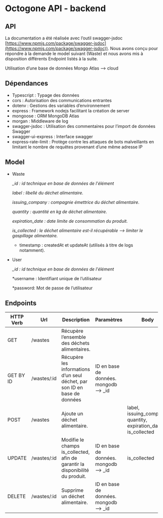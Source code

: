 # Octogone API - backend

## API

La documentation a été réalisée avec l’outil swagger-jsdoc [https://www.npmjs.com/package/swagger-jsdoc](https://www.npmjs.com/package/swagger-jsdoc)). Nous avons conçu pour répondre à la demande le model suivant (Waste) et nous avons mis à disposition différents Endpoint listés à la suite.

Utilisation d’une base de données Mongo Atlas —> cloud

## Dépendances

- Typescript : Typage des données
- cors : Autorisation des communications entrantes
- dotenv : Gestions des variables d’environnement
- express : Framework nodejs facilitant la création de server
- mongoose : ORM MongoDB Atlas
- morgan : Middleware de log
- swagger-jsdoc : Utilisation des commentaires pour l’import de données Swagger
- swagger-ui-express : Interface swagger
- express-rate-limit : Protège contre les attaques de bots malveillants en limitant le nombre de requêtes provenant d’une même adresse IP

## Model

- Waste
    
    *_id : id technique en base de données de l'élément*
    
    *label : libellé du déchet alimentaire.*
    
    *issuing_company : compagnie émettrice du déchet alimentaire.*
    
    *quantity : quantité en kg de déchet alimentaire.*
    
    *expiration_date : date limite de consommation du produit.*
    
    *is_collected : le déchet alimentaire est-il récupérable --> limiter le gaspillage alimentaire.*
    
    + timestamp : createdAt et updateAt (utilisés à titre de logs notamment).
    
- User
    
    *_id : id technique en base de données de l'élément*
    
    *username : Identifiant unique de l’utilisateur
    
    *password: Mot de passe de l’utilisateur
    
## Endpoints 
  
  | HTTP Verb | Url | Description | Paramètres | Body |
| --- | --- | --- | --- | --- |
| GET | /wastes | Récupère l’ensemble des déchets alimentaires. |  |  |
| GET BY ID | /wastes/:id | Récupère les informations d’un seul déchet, par son ID en base de données | ID en base de données. mongodb —> _id |  |
| POST | /wastes | Ajoute un déchet alimentaire. |  | label, issuing_company, quantity, expiration_date, is_collected |
| UPDATE | /wastes/:id | Modifie le champs is_collected, afin de garantir la disponibilité du produit. | ID en base de données. mongodb —> _id | is_collected |
| DELETE | /wastes/:id | Supprime un déchet alimentaire. | ID en base de données. mongodb —> _id |  |

